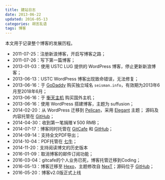 ```yaml
---
title: 建站日志
date: 2013-06-22
updated: 2016-05-13
categories: 胡言乱语
tags: 博客
---
```


本文用于记录整个博客的发展历程。

<!--more-->

- 2011-07-25：注册新浪博客，开启写博客之路；
- 2011-07-26：写下第一篇博客；
- 2013-01-03：使用 USTC LUG 提供的 WordPress 博客，停止更新新浪博客；
- 2013-06-13：USTC WordPress 博客出现致命错误，无法修复；
- 2013-06-16：于 [GoDaddy][] 购买独立域名 `seisman.info`，有效期为2013年6月至2018年6月；
- 2013-06-16：于 [衡天主机][] 购买国外主机；
- 2013-06-16：使用 WordPress 搭建博客，主题为 suffusion；
- 2014-02-20：从 WordPress 迁移到 [Pelican][]，采用 [Elegant][] 主题；
              源码及内容托管在 [GitHub](https://github.com/seisman/seisman.info.v1)；
- 2014-04-30：收到第一笔捐赠￥500 RMB；
- 2014-07-17：博客同时托管在 [GitCafe][] 和 [GitHub][]；
- 2014-09-14：支持全文PDF导出；
- 2014-10-04：PDF托管在 [七牛][]；
- 2014-11-20：支持阅读博文的历史版本
- 2016-01-09：取消博客的邮件订阅功能；
- 2016-03-04：gitcafe的个人业务已死，博客托管迁移到Coding；
- 2016-05-13：博客迁移至 [Hexo][]，主题修改自 [NexT][]；源码位于 [GitHub](https://github.com/seisman/seisman.info)；
- 2016-05-20：博客v2.0版正式上线

[GoDaddy]: https://www.godaddy.com
[衡天主机]: http://www.hengtian.cc
[Pelican]: https://github.com/getpelican/pelican
[Elegant]: https://github.com/talha131/pelican-elegant
[GitCafe]: https://gitcafe.com
[GitHub]: https://github.com
[七牛]: http://www.qiniu.com/
[Hexo]: https://hexo.io
[NexT]: https://github.com/iissnan/hexo-theme-next

